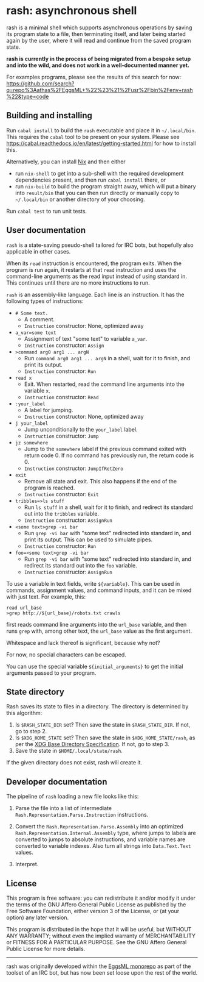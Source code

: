 # rash: asynchronous shell

rash is a minimal shell which supports asynchronous operations by saving
its program state to a file, then terminating itself, and later being
started again by the user, where it will read and continue from the
saved program state.

**rash is currently in the process of being migrated from a bespoke
setup and into the wild, and does not work in a well-documented manner
yet.**

For examples programs, please see the results of this search for now:
https://github.com/search?q=repo%3Aathas%2FEggsML+%22%23%21%2Fusr%2Fbin%2Fenv+rash%22&type=code

## Building and installing

Run `cabal install` to build the `rash` executable and place it in
`~/.local/bin`.  This requires the `cabal` tool to be present on your
system.  Please see
https://cabal.readthedocs.io/en/latest/getting-started.html for how to
install this.

Alternatively, you can install [Nix](https://nixos.org/) and then either

  - run `nix-shell` to get into a sub-shell with the required development
    dependencies present, and then run `cabal install` there, or
  - run `nix-build` to build the program straight away, which will put a
    binary into `result/bin` that you can then run directly or manually
    copy to `~/.local/bin` or another directory of your choosing.

Run `cabal test` to run unit tests.

## User documentation

`rash` is a state-saving pseudo-shell tailored for IRC bots, but
hopefully also applicable in other cases.

When its `read` instruction is encountered, the program exits.  When the
program is run again, it restarts at that `read` instruction and uses
the command-line arguments as the read input instead of using standard
in.  This continues until there are no more instructions to run.

`rash` is an assembly-like language.  Each line is an instruction.  It
has the following types of instructions:

  - `# Some text.`
    - A comment.
    - `Instruction` constructor: None, optimized away
  - `a_var=some text`
    - Assignment of text "some text" to variable `a_var`.
    - `Instruction` constructor: `Assign`
  - `>command arg0 arg1 ... argN`
    - Run `command arg0 arg1 ... argN` in a shell, wait for it to
      finish, and print its output.
    - `Instruction` constructor: `Run`
  - `read x`
    - Exit.  When restarted, read the command line arguments into the
      variable `x`.
    - `Instruction` constructor: `Read`
  - `:your_label`
    - A label for jumping.
    - `Instruction` constructor: None, optimized away
  - `j your_label`
    - Jump unconditionally to the `your_label` label.
    - `Instruction` constructor: `Jump`
  - `jz somewhere`
    - Jump to the `somewhere` label if the previous command exited with
      return code 0.  If no command has previously run, the return code
      is 0.
    - `Instruction` constructor: `JumpIfRetZero`
  - `exit`
    - Remove all state and exit.  This also happens if the end of the
      program is reached.
    - `Instruction` constructor: `Exit`
  - `tribbles=>ls stuff`
    - Run `ls stuff` in a shell, wait for it to finish, and redirect its
      standard out into the `tribbles` variable.
    - `Instruction` constructor: `AssignRun`
  - `<some text>grep -vi bar`
    - Run `grep -vi bar` with "some text" redirected into standard in,
      and print its output.  This can be used to simulate pipes.
    - `Instruction` constructor: `Run`
  - `foo=<some text>grep -vi bar`
    - Run `grep -vi bar` with "some text" redirected into standard in,
      and redirect its standard out into the `foo` variable.
    - `Instruction` constructor: `AssignRun`

To use a variable in text fields, write `${variable}`.  This can be used
in commands, assignment values, and command inputs, and it can be mixed
with just text.  For example, this:

```
read url_base
>grep http://${url_base}/robots.txt crawls
```

first reads command line arguments into the `url_base` variable, and
then runs `grep` with, among other text, the `url_base` value as the
first argument.

Whitespace and lack thereof is significant, because why not?

For now, no special characters can be escaped.

You can use the special variable `${initial_arguments}` to get the
initial arguments passed to your program.

## State directory

Rash saves its state to files in a directory.  The directory is
determined by this algorithm:

  1. Is `$RASH_STATE_DIR` set?  Then save the state in
     `$RASH_STATE_DIR`.  If not, go to step 2.
  2. Is `$XDG_HOME_STATE` set?  Then save the state in
     `$XDG_HOME_STATE/rash`, as per the [XDG Base Directory
     Specification](https://specifications.freedesktop.org/basedir-spec/latest/#variables).
     If not, go to step 3.
  3. Save the state in `$HOME/.local/state/rash`.

If the given directory does not exist, rash will create it.

## Developer documentation

The pipeline of `rash` loading a new file looks like this:

  1. Parse the file into a list of intermediate
     `Rash.Representation.Parse.Instruction` instructions.

  2. Convert the `Rash.Representation.Parse.Assembly` into an optimized
     `Rash.Representation.Internal.Assembly` type, where jumps to labels
     are converted to jumps to absolute instructions, and variable names
     are converted to variable indexes.  Also turn all strings into
     `Data.Text.Text` values.

  3. Interpret.

## License

This program is free software: you can redistribute it and/or modify it
under the terms of the GNU Affero General Public License as published by
the Free Software Foundation, either version 3 of the License, or (at
your option) any later version.

This program is distributed in the hope that it will be useful, but
WITHOUT ANY WARRANTY; without even the implied warranty of
MERCHANTABILITY or FITNESS FOR A PARTICULAR PURPOSE. See the GNU Affero
General Public License for more details.

---

rash was originally developed within the
[EggsML monorepo](https://github.com/athas/EggsML) as part of the
toolset of an IRC bot, but has now been set loose upon the rest of the
world.

